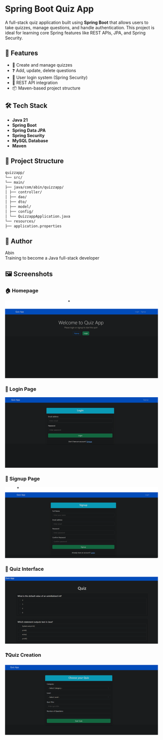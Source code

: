 # Spring Boot Quiz App

A full-stack quiz application built using **Spring Boot** that allows users to take quizzes, manage questions, and handle authentication. This project is ideal for learning core Spring features like REST APIs, JPA, and Spring Security.

## 🚀 Features

- 🧠 Create and manage quizzes
- ❓ Add, update, delete questions
- 👤 User login system (Spring Security)
- 📄 REST API integration
- 📦 Maven-based project structure

## 🛠️ Tech Stack

- **Java 21**
- **Spring Boot**
- **Spring Data JPA**
- **Spring Security**
- **MySQL Database**
- **Maven**

## 📁 Project Structure
```
quizzapp/  
└── src/
└── main/
├── java/com/abin/quizzapp/
│ ├── controller/
│ ├── dao/
│ ├── dto/
│ ├── model/
│ ├── config/
│ └── QuizzappApplication.java
└── resources/
├── application.properties
```

## 🙋 Author
Abin<br>
Training to become a Java full-stack developer

## 🖼️ Screenshots

### 🏠 Homepage
![Homepage](quizzapp/src/main/resources/static/screenshots/homepage.png)

### 🔐 Login Page
![Login Page](quizzapp/src/main/resources/static/screenshots/login.png)

### 📝 Signup Page
![Signup Page](quizzapp/src/main/resources/static/screenshots/signup.png)

### 🧠 Quiz Interface
![Quiz Interface](quizzapp/src/main/resources/static/screenshots/quiz.png)

### ❓Quiz Creation
![Quiz Creation](quizzapp/src/main/resources/static/screenshots/quizcreate.png)



